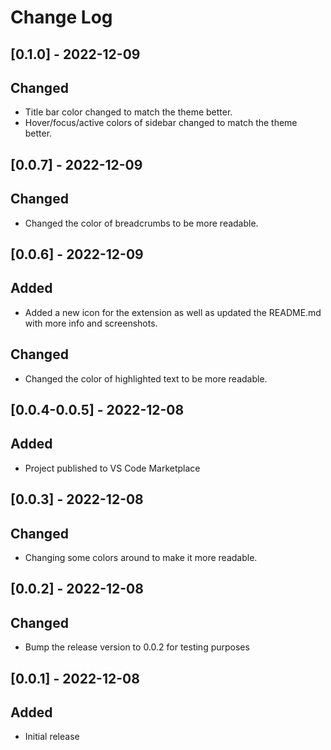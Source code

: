 # Change Log

## [0.1.0] - 2022-12-09

## Changed

- Title bar color changed to match the theme better.
- Hover/focus/active colors of sidebar changed to match the theme better.

## [0.0.7] - 2022-12-09

## Changed

- Changed the color of breadcrumbs to be more readable.

## [0.0.6] - 2022-12-09

## Added

- Added a new icon for the extension as well as updated the README.md with more info and screenshots.

## Changed

- Changed the color of highlighted text to be more readable.

## [0.0.4-0.0.5] - 2022-12-08

## Added

- Project published to VS Code Marketplace

## [0.0.3] - 2022-12-08

## Changed

- Changing some colors around to make it more readable.

## [0.0.2] - 2022-12-08

## Changed

- Bump the release version to 0.0.2 for testing purposes

## [0.0.1] - 2022-12-08

## Added

- Initial release
